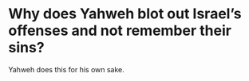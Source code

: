 # Why does Yahweh blot out Israel’s offenses and not remember their sins?

Yahweh does this for his own sake.

